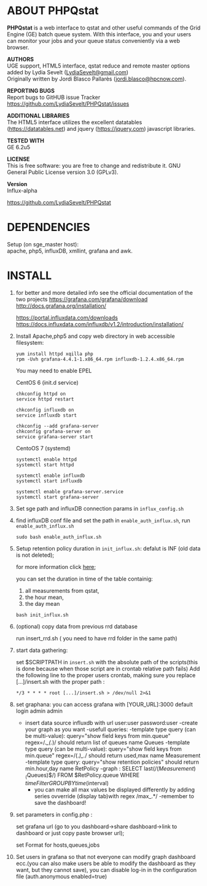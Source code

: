 ABOUT PHPQstat
==============================================
**PHPQstat** is a web interface to qstat and other useful commands of the Grid Engine (GE) batch queue system.
With this interface, you and your users can monitor your jobs and your queue status conveniently via a web browser.
 
**AUTHORS**  
UGE support, HTML5 interface, qstat reduce and remote master options added by Lydia Sevelt (LydiaSevelt@gmail.com)  
Originally written by Jordi Blasco Pallarès (jordi.blasco@hpcnow.com).
 
**REPORTING BUGS**  
Report bugs to GitHUB issue Tracker https://github.com/LydiaSevelt/PHPQstat/issues
 
**ADDITIONAL LIBRARIES**  
The HTML5 interface utilizes the excellent datatables (https://datatables.net) and jquery (https://jquery.com) javascript libraries.  
 
**TESTED WITH**  
GE 6.2u5
 
**LICENSE**  
This is free software: you are free to change and redistribute it. GNU General Public License version 3.0 (GPLv3).
 
**Version**  
Influx-alpha 
 
https://github.com/LydiaSevelt/PHPQstat
 
 
 
DEPENDENCIES
==============================================
Setup (on sge_master host):  
apache, php5, influxDB, xmllint, grafana and awk.
 
INSTALL
==============================================
1. for better and more detailed info see the official documentation of the two projects
    https://grafana.com/grafana/download
    http://docs.grafana.org/installation/
 
    https://portal.influxdata.com/downloads
    https://docs.influxdata.com/influxdb/v1.2/introduction/installation/
 
2. Install Apache,php5 and copy web directory in web accessible filesystem:
    ```
    yum install httpd xqilla php
    rpm -Uvh grafana-4.4.1-1.x86_64.rpm influxdb-1.2.4.x86_64.rpm
    ```
    You may need to enable EPEL
 
    CentOS 6 (init.d service)
    ```
    chkconfig httpd on
    service httpd restart
 
    chkconfig influxdb on
    service influxdb start
 
    chkconfig --add grafana-server
    chkconfig grafana-server on
    service grafana-server start
    ```
 
    CentoOS 7 (systemd)
    ```
    systemctl enable httpd
    systemctl start httpd
 
    systemctl enable influxdb
    systemctl start influxdb
 
    systemctl enable grafana-server.service
    systemctl start grafana-server
    ```
 
3. Set sge path and influxDB connection params in `influx_config.sh`
4. find influxDB conf file and set the path in `enable_auth_influx.sh`,
    run `enable_auth_influx.sh` 
	```
	sudo bash enable_auth_influx.sh
	```
5.  Setup retention policy duration in  `init_influx.sh`:
    defalut is INF (old data is not deleted);

	
	for more information click [here](https://docs.influxdata.com/influxdb/v1.2/query_language/database_management/#create-retention-policies-with-create-retention-policy);

    you can set the duration in time of the table containig: 
     1. all measurements from qstat,
     2. the hour mean,
     3. the day mean
	 
	```
	bash init_influx.sh
	```
6. (optional) copy data from previous rrd database
   
   run insert_rrd.sh ( you need to have rrd folder in the same path)
7. start data gathering:

    set $SCRIPTPATH in `insert.sh` with the absolute path of the scripts(this is done because when those script are in crontab relative path fails)
    Add the following line to the proper users crontab, making sure you replace [...]/insert.sh with the proper path : 
    ``` 
    */3 * * * * root [...]/insert.sh > /dev/null 2>&1
    ```
8. set graphana:
    you can access grafana with [YOUR_URL]:3000
    default login admin admin
    - insert data source influxdb with url user:user password:user
    -create your graph as you want
    -usefull queries:
        -template type query (can be multi-value): query="show field keys from min.queue" regex=/.*_(.*)/    should return list of queues    name Queues
        -template type query (can be multi-value): query="show field keys from min.queue" regex=/(.*)_.*/    should return used,max        name Measurement
        -template type query: query="show retention policies"                            should return min.hour,day    name RetPolicy
        -graph : SELECT last(/($Measurement)_($Queues)$/) FROM $RetPolicy.queue WHERE $timeFilter GROUP BY time($interval)
        - you can make all max values be displayed differently by adding series ovverride (display tab)with regex /max_.*/
    -remember to save the dashboard!
 
9. set parameters in config.php :

    set grafana url (go to you dashboard->share dashboard->link to dashboard or just copy paste browser url);

    set Format for hosts,queues,jobs
10. Set users in grafana so that not everyone can modify graph dashboard ecc.(you can also make users be able to modify the dashboard as they want, but they cannot save), you can disable log-in in the configuration file (auth.anonymous enabled=true)